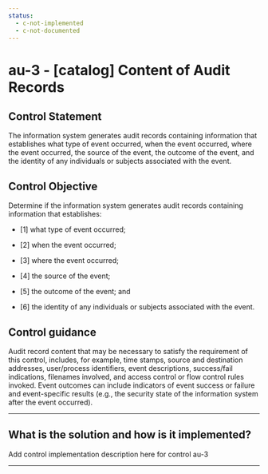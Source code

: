 ```yaml
---
status:
  - c-not-implemented
  - c-not-documented
---
```


# au-3 - \[catalog\] Content of Audit Records

## Control Statement

The information system generates audit records containing information that establishes what type of event occurred, when the event occurred, where the event occurred, the source of the event, the outcome of the event, and the identity of any individuals or subjects associated with the event.

## Control Objective

Determine if the information system generates audit records containing information that establishes:

- \[1\] what type of event occurred;

- \[2\] when the event occurred;

- \[3\] where the event occurred;

- \[4\] the source of the event;

- \[5\] the outcome of the event; and

- \[6\] the identity of any individuals or subjects associated with the event.

## Control guidance

Audit record content that may be necessary to satisfy the requirement of this control, includes, for example, time stamps, source and destination addresses, user/process identifiers, event descriptions, success/fail indications, filenames involved, and access control or flow control rules invoked. Event outcomes can include indicators of event success or failure and event-specific results (e.g., the security state of the information system after the event occurred).

______________________________________________________________________

## What is the solution and how is it implemented?

Add control implementation description here for control au-3

______________________________________________________________________
